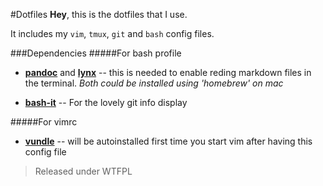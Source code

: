 #Dotfiles
**Hey**, this is the dotfiles that I use.

It includes my `vim`, `tmux`, `git` and `bash` config files.

###Dependencies
#####For bash profile
* [**pandoc**](http://pandoc.org/index.html) and [**lynx**](http://lynx.browser.org/) -- this is needed to enable reding markdown files in the terminal. *Both could be installed using 'homebrew' on mac*
    
* [**bash-it**](https://github.com/Bash-it/bash-it) -- For the lovely git info display

#####For vimrc
* [**vundle**](https://github.com/VundleVim/Vundle.vim) -- will be autoinstalled first time you start vim after having this config file

>Released under WTFPL

